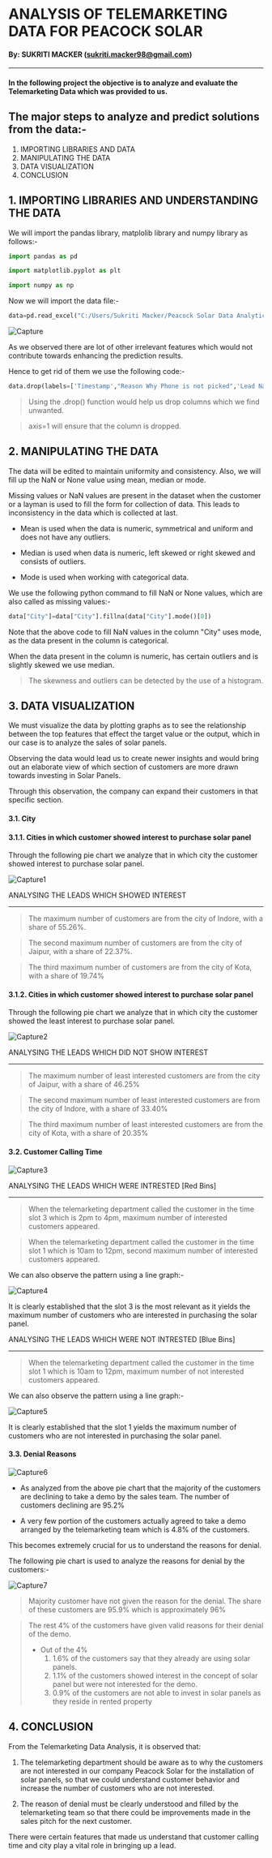 # ANALYSIS OF TELEMARKETING DATA FOR PEACOCK SOLAR

#### By: SUKRITI MACKER (sukriti.macker98@gmail.com)

___

#### In the following project the objective is to analyze and evaluate the  Telemarketing Data which was provided to us.

## The major steps to analyze and predict solutions from the data:-

1. IMPORTING LIBRARIES AND DATA
2. MANIPULATING THE DATA
3. DATA VISUALIZATION
4. CONCLUSION

## 1. IMPORTING LIBRARIES AND UNDERSTANDING THE DATA

We will import the pandas library, matplolib library and numpy library as follows:-

```python
import pandas as pd

import matplotlib.pyplot as plt

import numpy as np
```



Now we will import the data file:-

```python
data=pd.read_excel("C:/Users/Sukriti Macker/Peacock Solar Data Analytics Intern/Telemarketing.xlsx")
```

![Capture](Capture.png)

As we observed there are lot of other irrelevant features which would not contribute towards enhancing the prediction results.

Hence to get rid of them we use the following code:-

```python
data.drop(labels=['Timestamp',"Reason Why Phone is not picked",'Lead Name','Lead Validation','Picked the phone','Email (Optional)','Insert Meeting Date & Time Slot','Please state the major highlights of the call.'],axis=1,inplace=True)
```



> Using the .drop() function would help us drop columns which we find unwanted.

> axis=1 will ensure that the column is dropped.

## 2. MANIPULATING THE DATA

The data will be edited to maintain uniformity and consistency. Also, we will fill up the NaN or None value using mean, median or mode.

Missing values or NaN values are present in the dataset when the customer or a layman is used to fill the form for collection of data. This leads to inconsistency in the data which is collected at last.

* Mean is used when the data is numeric, symmetrical and uniform and does not have any outliers.

* Median is used when data is numeric, left skewed or right skewed and consists of outliers.

* Mode is used when working with categorical data. 

We use the following python command to fill NaN or None values, which are also called as missing values:-

```python
data["City"]=data["City"].fillna(data["City"].mode()[0])
```

Note that the above code to fill NaN values in the column "City" uses mode, as the data present in the column is categorical.

When the data present in the column is numeric, has certain outliers and is slightly skewed we use median. 

> The skewness and outliers can be detected by the use of a histogram.

## 3. DATA VISUALIZATION

We must visualize the data by plotting graphs as to see the relationship between the top features that effect the target value or the output, which in our case is to analyze the sales of solar panels.

Observing the data would lead us to create newer insights and would bring out an elaborate view of which section of customers are more drawn towards investing in Solar Panels. 

Through this observation, the company can expand their customers in that specific section.

#### 3.1. City

#### 	3.1.1. Cities in which customer showed interest to purchase solar panel

Through the following pie chart we analyze that in which city the customer showed interest to purchase solar panel.

![Capture1](Capture1.png)

ANALYSING THE LEADS WHICH SHOWED INTEREST

___

> The maximum number of customers are from the city of Indore, with a share of 55.26%.

> The second maximum number of customers are from the city of Jaipur, with a share of 22.37%.

> The third maximum number of customers are from the city of Kota, with a share of 19.74%

#### 	3.1.2. Cities in which customer showed interest to purchase solar panel

Through the following pie chart we analyze that in which city the customer showed the least interest to purchase solar panel.

![Capture2](Capture2.png)

ANALYSING THE LEADS WHICH DID NOT SHOW INTEREST

___

> The maximum number of least interested customers are from the city of Jaipur, with a share of 46.25%

> The second maximum number of least interested customers are from the city of Indore, with a share of 33.40%

> The third maximum number of least interested customers are from the city of Kota, with a share of 20.35%

#### 3.2. Customer Calling Time

![Capture3](Capture3.png)

ANALYSING THE LEADS WHICH WERE INTRESTED [Red Bins]

___

> When the telemarketing department called the customer in the time slot 3 which is 2pm to 4pm, maximum number of interested customers appeared.

> When the telemarketing department called the customer in the time slot 1 which is 10am to 12pm, second maximum number of interested customers appeared.

We can also observe the pattern using a line graph:-

![Capture4](Capture4.png)

It is clearly established that the slot 3 is the most relevant as it yields the maximum number of customers who are interested in purchasing the solar panel.

ANALYSING THE LEADS WHICH WERE NOT INTRESTED [Blue Bins]

___

> When the telemarketing department called the customer in the time slot 1 which is 10am to 12pm, maximum number of  not interested customers appeared.

We can also observe the pattern using a line graph:-

![Capture5](Capture5.png)

It is clearly established that the slot 1 yields the maximum number of customers who are not interested in purchasing the solar panel.

#### 3.3. Denial Reasons

![Capture6](Capture6.png)

* As analyzed from the above pie chart that the majority of the customers are declining to take a demo by the sales team. The number of customers declining are 95.2%

* A very few portion of the customers actually agreed to take a demo arranged by the telemarketing team which is 4.8% of the customers.

This becomes extremely crucial for us to understand the reasons for denial.

The following pie chart is used to analyze the reasons for denial by the customers:-

![Capture7](Capture7.png)

>Majority customer have not given the reason for the denial. The share of these customers are 95.9% which is approximately 96%

> The rest 4% of the customers have given valid reasons for their denial of the demo.
>
> * Out of the 4%
>   1. 1.6% of the customers say that they already are using solar panels.
>   2. 1.1% of the customers showed interest in the concept of solar panel but were not interested for the demo.
>   3. 0.9% of the customers are not able to invest in solar panels as they reside in rented property

## 4. CONCLUSION

 From the Telemarketing Data Analysis, it is observed that:

1. The telemarketing department should be aware as to why the customers are not interested in our company Peacock Solar for the installation of solar panels, so that we could understand customer behavior and increase the number of customers who are not interested.

2. The reason of denial must be clearly understood and filled by the telemarketing team so that there could be improvements made in the sales pitch for the next customer.

There were certain features that made us understand that customer calling time and city play a vital role in bringing up a lead.